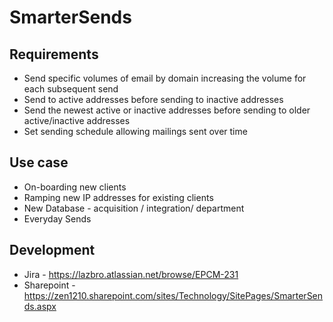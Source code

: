 # SmarterSends

## Requirements

* Send specific volumes of email by domain increasing the volume for each subsequent send
* Send to active addresses before sending to inactive addresses
* Send the newest active or inactive addresses before sending to older active/inactive addresses
* Set sending schedule allowing mailings sent over time

## Use case

* On-boarding new clients
* Ramping new IP addresses for existing clients
* New Database - acquisition / integration/ department
* Everyday Sends

## Development

* Jira - https://lazbro.atlassian.net/browse/EPCM-231
* Sharepoint - https://zen1210.sharepoint.com/sites/Technology/SitePages/SmarterSends.aspx